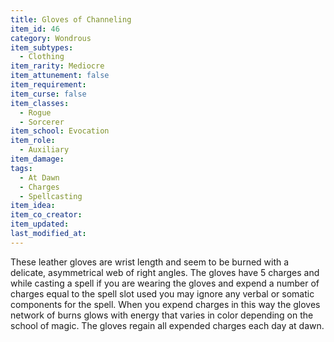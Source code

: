 ```yaml
---
title: Gloves of Channeling
item_id: 46
category: Wondrous
item_subtypes:
  - Clothing
item_rarity: Mediocre
item_attunement: false
item_requirement:
item_curse: false
item_classes:
  - Rogue
  - Sorcerer
item_school: Evocation
item_role:
  - Auxiliary
item_damage:
tags:
  - At Dawn
  - Charges
  - Spellcasting
item_idea:
item_co_creator:
item_updated:
last_modified_at:
---
```


These leather gloves are wrist length and seem to be burned with a delicate, asymmetrical web of right angles.
The gloves have 5 charges and while casting a spell if you are wearing the gloves and expend a number of charges equal to the spell slot used you may ignore any verbal or somatic components for the spell. When you expend charges in this way the gloves network of burns glows with energy that varies in color depending on the school of magic.
The gloves regain all expended charges each day at dawn.
